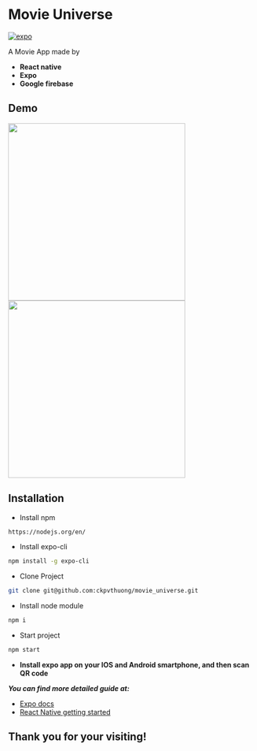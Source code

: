 # Movie Universe
[![expo](https://img.shields.io/badge/expo-36.0.0-brightgreen)][expo]


A Movie App made by
- **React native**
- **Expo**
- **Google firebase**

## Demo
<img src="https://raw.githubusercontent.com/ckpvthuong/movie_universe/master/demo/demo10fps/demo2.gif" width="360"> <img src="https://raw.githubusercontent.com/ckpvthuong/movie_universe/master/demo/demo10fps/demo1.gif" width="360">

## Installation

- Install npm

```sh
https://nodejs.org/en/
```

- Install expo-cli

```sh
npm install -g expo-cli
```

- Clone Project

```sh
git clone git@github.com:ckpvthuong/movie_universe.git
```

- Install node module

```sh
npm i
```

- Start project

```sh
npm start
```
- **Install expo app on your IOS and Android smartphone, and then scan QR code**

***You can find more detailed guide at:***
 - [Expo docs](https://docs.expo.io/versions/v36.0.0/)
 - [React Native getting started](https://facebook.github.io/react-native/docs/getting-started)
 
 ## Thank you for your visiting!
<!-- badges -->
[expo]: https://docs.expo.io/versions/v36.0.0/
[license-badge]: https://img.shields.io/npm/l/react-native-tab-view.svg?style=flat-square
[license]: https://opensource.org/licenses/MIT
